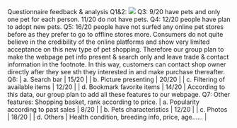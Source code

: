 Questionnaire feedback & analysis
Q1&2:
![](../static/reportImg/feedback.png)
Q3:  9/20 have pets and only one pet for each person.  11/20 do not have pets.
Q4: 12/20 people have plan to adopt new pets.
Q5: 16/20 people have not surfed any online pet stores before as they prefer to go to offline stores more. 
Consumers do not quite believe in the credibility of the online platforms and show very limited acceptance on this new type of pet shopping. Therefore our group plan to make the webpage pet info present & search only and leave trade & contact information in the footnote. In this way, customers can contact shop owner directly after they see sth they interested in and make purchase thereafter. 
Q6: 
| a.    Search bar  | 15/20 |
| b.    Picture presenting | 20/20 |
| c.    Filtering of available items  | 12/20 |
| d.    Bookmark favorite items  | 14/20 |
According to this data, our group plan to add all these features to our webpage.
Q7: Other features: Shopping basket, rank according to price. 
| a.    Popularity according to past sales  | 8/20 |
| b.    Pets characteristics  | 12/20 |
| c.    Photos  | 18/20 |
| d.    Others  | Health condition, breeding info, price, age…… |

